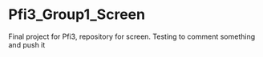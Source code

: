 # Pfi3_Group1_Screen
Final project for Pfi3, repository for screen.
Testing to comment something and push it